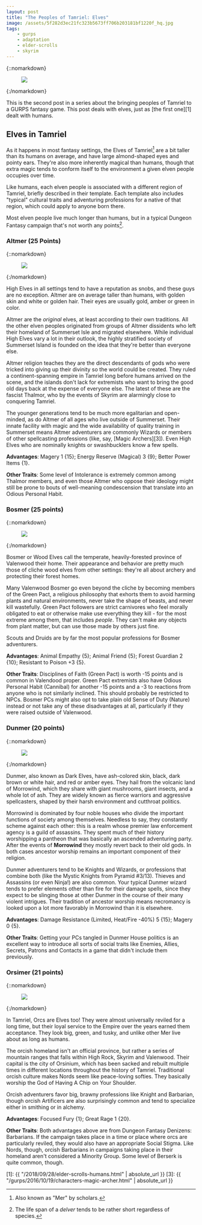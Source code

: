 ```yaml
---
layout: post
title: "The Peoples of Tamriel: Elves"
image: /assets/5f282d3ec21fc323b5673ff706b203181bf1220f_hq.jpg
tags:
    - gurps
    - adaptation
    - elder-scrolls
    - skyrim
---
```


{::nomarkdown}
<figure>
  <img src="{{ "/assets/5f282d3ec21fc323b5673ff706b203181bf1220f_hq.jpg" | relative_url }}"/>
</figure>
{:/nomarkdown}

This is the second post in a series about the bringing peoples of Tamriel to a
GURPS fantasy game. This post deals with elves, just as [the first one][1] dealt
with humans.

## Elves in Tamriel

As it happens in most fantasy settings, the Elves of Tamriel[^1] are a bit
taller than its humans on average, and have large almond-shaped eyes and pointy
ears. They're also more inherently magical than humans, though that extra magic
tends to conform itself to the environment a given elven people occupies over
time.

Like humans, each elven people is associated with a different region of Tamriel,
briefly described in their template. Each template also includes "typical"
cultural traits and adventuring professions for a native of that region, which
could apply to anyone born there.

Most elven people live much longer than humans, but in a typical Dungeon Fantasy
campaign that's not worth any points[^2].

### Altmer (25 Points)

{::nomarkdown}
<figure class="left">
  <img src="{{ "/assets/LG-avatar-High_Elf_Male_1.png" | relative_url }}"/>
</figure>
{:/nomarkdown}

High Elves in all settings tend to have a reputation as snobs, and these guys
are no exception. Altmer are on average taller than humans, with golden skin and
white or golden hair. Their eyes are usually gold, amber or green in color.

Altmer are the _original_ elves, at least according to their own traditions. All
the other elven peoples originated from groups of Altmer dissidents who left
their homeland of Summerset Isle and migrated elsewhere. While individual High
Elves vary a lot in their outlook, the highly stratified society of Summerset
Island is founded on the idea that they're better than everyone else.

Altmer religion teaches they are the direct descendants of gods who were tricked
into giving up their divinity so the world could be created. They ruled a
continent-spanning empire in Tamriel long before humans arrived on the scene,
and the islands don't lack for extremists who want to bring the good old days
back at the expense of everyone else. The latest of these are the fascist
Thalmor, who by the events of Skyrim are alarmingly close to conquering Tamriel.

The younger generations tend to be much more egalitarian and open-minded, as do
Altmer of all ages who live outside of Summerset. Their innate facility with
magic and the wide availability of quality training in Summerset means Altmer
adventurers are commonly Wizards or members of other spellcasting professions
(like, say, [Magic Archers][3]). Even High Elves who are nominally knights or
swashbucklers know a few spells.

**Advantages**: Magery 1 {15}; Energy Reserve (Magical) 3 {9}; Better Power
Items {1}.

**Other Traits**: Some level of Intolerance is extremely common among Thalmor
members, and even those Altmer who oppose their ideology might still be prone to
bouts of well-meaning condescension that translate into an Odious Personal
Habit.

### Bosmer (25 points)

{::nomarkdown}
<figure class="right">
  <img src="{{ "/assets/LG-avatar-Wood_Elf_Male_2.png" | relative_url }}"/>
</figure>
{:/nomarkdown}

Bosmer or Wood Elves call the temperate, heavily-forested province of Valenwood
their home. Their appearance and behavior are pretty much those of cliche wood
elves from other settings: they're all about archery and protecting their forest
homes.

Many Valenwood Bosmer go even beyond the cliche by becoming members of the Green
Pact, a religious philosophy that exhorts them to avoid harming plants and
natural environments, never take the shape of beasts, and never kill
wastefully. Green Pact followers are strict carnivores who feel morally
obligated to eat or otherwise make use everything they kill - for the most
extreme among them, that includes _people_. They can't make any objects from
plant matter, but can use those made by others just fine.

Scouts and Druids are by far the most popular professions for Bosmer
adventurers.

**Advantages**: Animal Empathy {5}; Animal Friend {5}; Forest Guardian 2 {10};
Resistant to Poison +3 {5}.

**Other Traits**: Disciplines of Faith (Green Pact) is worth -15 points and is
common in Valendood proper. Green Pact extremists also have Odious Personal
Habit (Cannibal) for another -15 points and a -3 to reactions from anyone who is
not similarly inclined. This should probably be restricted to NPCs. Bosmer PCs
might also opt to take plain old Sense of Duty (Nature) instead or not take any
of these disadvantages at all, particularly if they were raised outside of
Valenwood.

### Dunmer (20 points)

{::nomarkdown}
<figure class="left">
  <img src="{{ "/assets/LG-avatar-Dark_Elf_Male_2.png" | relative_url }}"/>
</figure>
{:/nomarkdown}

Dunmer, also known as Dark Elves, have ash-colored skin, black, dark brown or
white hair, and red or amber eyes. They hail from the volcanic land of
Morrowind, which they share with giant mushrooms, giant insects, and a whole lot
of ash. They are widely known as fierce warriors and aggressive spellcasters,
shaped by their harsh environment and cutthroat politics.

Morrowind is dominated by four noble houses who divide the important functions
of society among themselves. Needless to say, they constantly scheme against
each other: this is a realm whose premier law enforcement agency is a guild of
assassins. They spent much of their history worshipping a pantheon that was
basically an ascended adventuring party. After the events of **Morrowind** they
mostly revert back to their old gods. In both cases ancestor worship remains an
important component of their religion.

Dunmer adventurers tend to be Knights and Wizards, or professions that combine
both (like the Mystic Knights from Pyramid #3/13). Thieves and Assassins (or
even Ninja!) are also common. Your typical Dunmer wizard tends to prefer
elements other than fire for their damage spells, since they expect to be
slinging those at other Dunmer in the course of their many violent
intrigues. Their tradition of ancestor worship means necromancy is looked upon a
lot more favorably in Morrowind than it is elsewhere.

**Advantages**: Damage Resistance (Limited, Heat/Fire -40%) 5 {15}; Magery 0
{5}.

**Other Traits**: Getting your PCs tangled in Dunmer House politics is an
excellent way to introduce all sorts of social traits like Enemies, Allies,
Secrets, Patrons and Contacts in a game that didn't include them previously.

### Orsimer (21 points)

{::nomarkdown}
<figure class="right">
  <img src="{{ "/assets/LG-avatar-Orc_Male_1.png" | relative_url }}"/>
</figure>
{:/nomarkdown}

In Tamriel, Orcs are Elves too! They were almost universally reviled for a long
time, but their loyal service to the Empire over the years earned them
acceptance. They look big, green, and tusky, and unlike other Mer live about as
long as humans.

The orcish homeland isn't an official province, but rather a series of mountain
ranges that falls within High Rock, Skyrim and Valenwood. Their capital is the
city of Orsinium, which has been sacked and rebuilt multiple times in different
locations throughout the history of Tamriel. Traditional orcish culture makes
Nords seem like peace-loving softies. They basically worship the God of Having A
Chip on Your Shoulder.

Orcish adventurers favor big, brawny professions like Knight and Barbarian,
though orcish Artificers are also surprisingly common and tend to specialize
either in smithing or in alchemy.

**Advantages**: Focused Fury {1}; Great Rage 1 {20}.

**Other Traits**: Both advantages above are from Dungeon Fantasy Denizens:
Barbarians. If the campaign takes place in a time or place where orcs are
particularly reviled, they would also have an appropriate Social Stigma. Like
Nords, though, orcish Barbarians in campaigns taking place in their homeland
aren't considered a Minority Group. Some level of Berserk is quite common,
though.


[1]: {{ "/2018/09/28/elder-scrolls-humans.html" | absolute_url }}
[3]: {{ "/gurps/2016/10/19/characters-magic-archer.html" | absolute_url }}

[^1]: Also known as "Mer" by scholars.
[^2]: The life span of a _delver_ tends to be rather short regardless of
    species.
